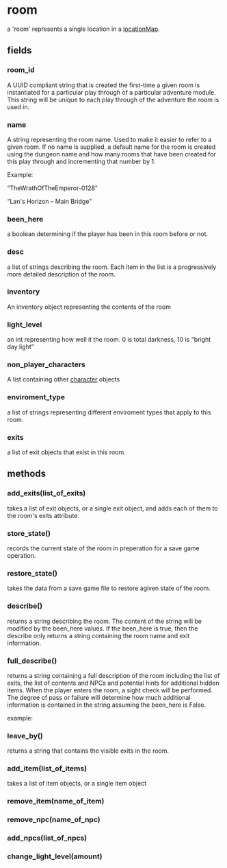 # room

a 'room' represents a single location in a [locationMap](https://github.com/TorroesPrime/RoomOneOhOne/blob/main/CLS_LocationMap.md).

## fields

### room_id

A UUID compliant string that is created the first-time a given room is instantiated for a particular play through of a particular adventure module. This string will be unique to each play through of the adventure the room is used in.

### name

A string representing the room name. Used to make it easier
to refer to a given room. If no name is supplied, a default name for the room
is created using the dungeon name and how many rooms that have been created for
this play through and incrementing that number by 1.

Example:

“TheWrathOfTheEmperor-0128”

“Lan's Horizon – Main Bridge”

### been_here

a boolean determining if the player has been in this room
before or not.

### desc

a list of strings describing the room. Each item in the list is a progressively more detailed description of the room.

### inventory

An inventory object representing the contents of the room

### light_level

an int representing how well it the room. 0 is total darkness, 10 is "bright day light”

### non_player_characters

A list containing other [character](https://github.com/TorroesPrime/RoomOneOhOne/blob/main/CLS_character.md) objects

### enviroment_type

a list of strings representing different enviroment types that apply to this room.

### exits

a list of exit objects that exist in this room.

## methods

### add_exits(list_of_exits)

takes a list of exit objects, or a single exit object, and adds each of them to the room's exits attribute.

### store_state()

records the current state of the room in preperation for a save game operation.

### restore_state()

takes the data from a save game file to restore agiven state of the room.

### describe()

returns a string describing the room. The content of the string will be modified by the been_here values. If the been_here is true, then the describe only returns a string containing the room name and exit information.

### full_describe()

returns a string containing a full description of the room including the list of exits, the list of contents and NPCs and potential hints for additional hidden items. When the player enters the room, a sight check will be performed. The degree of pass or failure will determine how much additional information is contained in the string assuming the been_here is False.

example:


### leave_by()

returns a string that contains the visible exits in the room.

### add_item(list_of_items)

takes a list of item objects, or a single item object

### remove_item(name_of_item)

### remove_npc(name_of_npc)

### add_npcs(list_of_npcs)

### change_light_level(amount)
